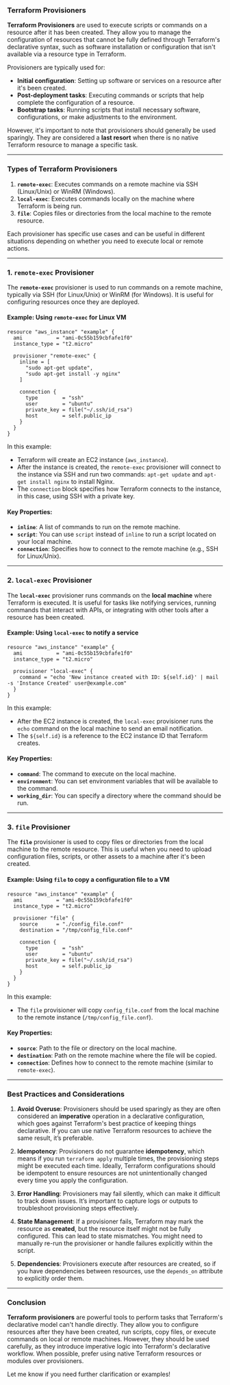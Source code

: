 ### Terraform Provisioners

**Terraform Provisioners** are used to execute scripts or commands on a resource after it has been created. They allow you to manage the configuration of resources that cannot be fully defined through Terraform's declarative syntax, such as software installation or configuration that isn't available via a resource type in Terraform.

Provisioners are typically used for:
- **Initial configuration**: Setting up software or services on a resource after it's been created.
- **Post-deployment tasks**: Executing commands or scripts that help complete the configuration of a resource.
- **Bootstrap tasks**: Running scripts that install necessary software, configurations, or make adjustments to the environment.

However, it's important to note that provisioners should generally be used sparingly. They are considered a **last resort** when there is no native Terraform resource to manage a specific task.

---

### Types of Terraform Provisioners

1. **`remote-exec`**: Executes commands on a remote machine via SSH (Linux/Unix) or WinRM (Windows).
2. **`local-exec`**: Executes commands locally on the machine where Terraform is being run.
3. **`file`**: Copies files or directories from the local machine to the remote resource.

Each provisioner has specific use cases and can be useful in different situations depending on whether you need to execute local or remote actions.

---

### 1. **`remote-exec` Provisioner**

The **`remote-exec`** provisioner is used to run commands on a remote machine, typically via SSH (for Linux/Unix) or WinRM (for Windows). It is useful for configuring resources once they are deployed.

#### Example: Using `remote-exec` for Linux VM

```hcl
resource "aws_instance" "example" {
  ami           = "ami-0c55b159cbfafe1f0"
  instance_type = "t2.micro"

  provisioner "remote-exec" {
    inline = [
      "sudo apt-get update",
      "sudo apt-get install -y nginx"
    ]

    connection {
      type        = "ssh"
      user        = "ubuntu"
      private_key = file("~/.ssh/id_rsa")
      host        = self.public_ip
    }
  }
}
```

In this example:
- Terraform will create an EC2 instance (`aws_instance`).
- After the instance is created, the `remote-exec` provisioner will connect to the instance via SSH and run two commands: `apt-get update` and `apt-get install nginx` to install Nginx.
- The `connection` block specifies how Terraform connects to the instance, in this case, using SSH with a private key.

#### Key Properties:
- **`inline`**: A list of commands to run on the remote machine.
- **`script`**: You can use `script` instead of `inline` to run a script located on your local machine.
- **`connection`**: Specifies how to connect to the remote machine (e.g., SSH for Linux/Unix).

---

### 2. **`local-exec` Provisioner**

The **`local-exec`** provisioner runs commands on the **local machine** where Terraform is executed. It is useful for tasks like notifying services, running commands that interact with APIs, or integrating with other tools after a resource has been created.

#### Example: Using `local-exec` to notify a service

```hcl
resource "aws_instance" "example" {
  ami           = "ami-0c55b159cbfafe1f0"
  instance_type = "t2.micro"

  provisioner "local-exec" {
    command = "echo 'New instance created with ID: ${self.id}' | mail -s 'Instance Created' user@example.com"
  }
}
```

In this example:
- After the EC2 instance is created, the `local-exec` provisioner runs the `echo` command on the local machine to send an email notification.
- The `${self.id}` is a reference to the EC2 instance ID that Terraform creates.

#### Key Properties:
- **`command`**: The command to execute on the local machine.
- **`environment`**: You can set environment variables that will be available to the command.
- **`working_dir`**: You can specify a directory where the command should be run.

---

### 3. **`file` Provisioner**

The **`file`** provisioner is used to copy files or directories from the local machine to the remote resource. This is useful when you need to upload configuration files, scripts, or other assets to a machine after it's been created.

#### Example: Using `file` to copy a configuration file to a VM

```hcl
resource "aws_instance" "example" {
  ami           = "ami-0c55b159cbfafe1f0"
  instance_type = "t2.micro"

  provisioner "file" {
    source      = "./config_file.conf"
    destination = "/tmp/config_file.conf"

    connection {
      type        = "ssh"
      user        = "ubuntu"
      private_key = file("~/.ssh/id_rsa")
      host        = self.public_ip
    }
  }
}
```

In this example:
- The `file` provisioner will copy `config_file.conf` from the local machine to the remote instance (`/tmp/config_file.conf`).

#### Key Properties:
- **`source`**: Path to the file or directory on the local machine.
- **`destination`**: Path on the remote machine where the file will be copied.
- **`connection`**: Defines how to connect to the remote machine (similar to `remote-exec`).

---

### Best Practices and Considerations

1. **Avoid Overuse**: Provisioners should be used sparingly as they are often considered an **imperative** operation in a declarative configuration, which goes against Terraform's best practice of keeping things declarative. If you can use native Terraform resources to achieve the same result, it’s preferable.
   
2. **Idempotency**: Provisioners do not guarantee **idempotency**, which means if you run `terraform apply` multiple times, the provisioning steps might be executed each time. Ideally, Terraform configurations should be idempotent to ensure resources are not unintentionally changed every time you apply the configuration.

3. **Error Handling**: Provisioners may fail silently, which can make it difficult to track down issues. It’s important to capture logs or outputs to troubleshoot provisioning steps effectively.

4. **State Management**: If a provisioner fails, Terraform may mark the resource as **created**, but the resource itself might not be fully configured. This can lead to state mismatches. You might need to manually re-run the provisioner or handle failures explicitly within the script.

5. **Dependencies**: Provisioners execute after resources are created, so if you have dependencies between resources, use the `depends_on` attribute to explicitly order them.

---

### Conclusion

**Terraform provisioners** are powerful tools to perform tasks that Terraform's declarative model can't handle directly. They allow you to configure resources after they have been created, run scripts, copy files, or execute commands on local or remote machines. However, they should be used carefully, as they introduce imperative logic into Terraform's declarative workflow. When possible, prefer using native Terraform resources or modules over provisioners.

Let me know if you need further clarification or examples!